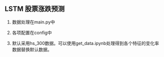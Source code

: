 ## LSTM 股票涨跌预测

1. 数据处理在main.py中

2. 各项配置在config中

3. 默认采用hs_300数据。可以使用get_data.ipynb处理得到各个特征的变化率数据替换默认数据。

   

